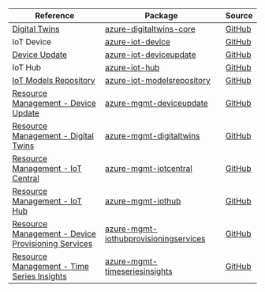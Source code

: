 | Reference | Package | Source |
|---|---|---|
|[Digital Twins](digitaltwins-core-readme.md)|[azure-digitaltwins-core](https://pypi.org/project/azure-digitaltwins-core)|[GitHub](https://github.com/Azure/azure-sdk-for-python/blob/main/sdk/digitaltwins/azure-digitaltwins-core)|
|IoT Device|[azure-iot-device](https://pypi.org/project/azure-iot-device)|[GitHub](https://github.com/Azure/azure-sdk-for-python/blob/main/)|
|[Device Update](iot-deviceupdate-readme.md)|[azure-iot-deviceupdate](https://pypi.org/project/azure-iot-deviceupdate)|[GitHub](https://github.com/Azure/azure-sdk-for-python/blob/main/sdk/deviceupdate/azure-iot-deviceupdate)|
|IoT Hub|[azure-iot-hub](https://pypi.org/project/azure-iot-hub)|[GitHub](https://github.com/Azure/azure-sdk-for-python/blob/main/)|
|[IoT Models Repository](iot-modelsrepository-readme.md)|[azure-iot-modelsrepository](https://pypi.org/project/azure-iot-modelsrepository)|[GitHub](https://github.com/Azure/azure-sdk-for-python/blob/main/sdk/modelsrepository/azure-iot-modelsrepository)|
|[Resource Management - Device Update](mgmt-deviceupdate-readme.md)|[azure-mgmt-deviceupdate](https://pypi.org/project/azure-mgmt-deviceupdate)|[GitHub](https://github.com/Azure/azure-sdk-for-python/blob/main/sdk/deviceupdate/azure-mgmt-deviceupdate)|
|[Resource Management - Digital Twins](mgmt-digitaltwins-readme.md)|[azure-mgmt-digitaltwins](https://pypi.org/project/azure-mgmt-digitaltwins)|[GitHub](https://github.com/Azure/azure-sdk-for-python/blob/main/sdk/digitaltwins/azure-mgmt-digitaltwins)|
|[Resource Management - IoT Central](mgmt-iotcentral-readme.md)|[azure-mgmt-iotcentral](https://pypi.org/project/azure-mgmt-iotcentral)|[GitHub](https://github.com/Azure/azure-sdk-for-python/blob/main/sdk/iothub/azure-mgmt-iotcentral)|
|[Resource Management - IoT Hub](mgmt-iothub-readme.md)|[azure-mgmt-iothub](https://pypi.org/project/azure-mgmt-iothub)|[GitHub](https://github.com/Azure/azure-sdk-for-python/blob/main/sdk/iothub/azure-mgmt-iothub)|
|[Resource Management - Device Provisioning Services](mgmt-iothubprovisioningservices-readme.md)|[azure-mgmt-iothubprovisioningservices](https://pypi.org/project/azure-mgmt-iothubprovisioningservices)|[GitHub](https://github.com/Azure/azure-sdk-for-python/blob/main/sdk/iothub/azure-mgmt-iothubprovisioningservices)|
|[Resource Management - Time Series Insights](mgmt-timeseriesinsights-readme.md)|[azure-mgmt-timeseriesinsights](https://pypi.org/project/azure-mgmt-timeseriesinsights)|[GitHub](https://github.com/Azure/azure-sdk-for-python/blob/main/)|
